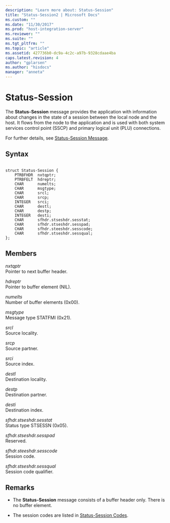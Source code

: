 ```yaml
---
description: "Learn more about: Status-Session"
title: "Status-Session2 | Microsoft Docs"
ms.custom: ""
ms.date: "11/30/2017"
ms.prod: "host-integration-server"
ms.reviewer: ""
ms.suite: ""
ms.tgt_pltfrm: ""
ms.topic: "article"
ms.assetid: 427736b0-dc9a-4c2c-a97b-9328cdaae4ba
caps.latest.revision: 4
author: "gplarsen"
ms.author: "hisdocs"
manager: "anneta"
---
```

# Status-Session
The **Status-Session** message provides the application with information about changes in the state of a session between the local node and the host. It flows from the node to the application and is used with both system services control point (SSCP) and primary logical unit (PLU) connections.  
  
 For further details, see [Status-Session Message](../core/status-session-message1.md).  
  
## Syntax  
  
```  
  
struct Status-Session {  
    PTRBFHDR  nxtqptr;  
    PTRBFELT  hdreptr;  
    CHAR      numelts;  
    CHAR      msgtype;  
    CHAR      srcl;  
    CHAR      srcp;  
    INTEGER   srci;  
    CHAR      destl;  
    CHAR      destp;  
    INTEGER   desti;  
    CHAR      sfhdr.stseshdr.sesstat;  
    CHAR      sfhdr.stseshdr.sesspad;  
    CHAR      sfhdr.steeshdr.sesscode;  
    CHAR      sfhdr.stseshdr.sessqual;  
};   
```  
  
## Members  
 *nxtqptr*  
 Pointer to next buffer header.  
  
 *hdreptr*  
 Pointer to buffer element (NIL).  
  
 *numelts*  
 Number of buffer elements (0x00).  
  
 *msgtype*  
 Message type STATFMI (0x21).  
  
 *srcl*  
 Source locality.  
  
 *srcp*  
 Source partner.  
  
 *srci*  
 Source index.  
  
 *destl*  
 Destination locality.  
  
 *destp*  
 Destination partner.  
  
 *desti*  
 Destination index.  
  
 *sfhdr.stseshdr.sesstat*  
 Status type STSESSN (0x05).  
  
 *sfhdr.stseshdr.sesspad*  
 Reserved.  
  
 *sfhdr.steeshdr.sesscode*  
 Session code.  
  
 *sfhdr.stseshdr.sessqual*  
 Session code qualifier.  
  
## Remarks  
  
-   The **Status-Session** message consists of a buffer header only. There is no buffer element.  
  
-   The session codes are listed in [Status-Session Codes](./status-session-codes1.md).
